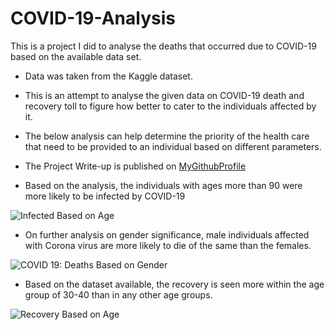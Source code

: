 # COVID-19-Analysis
This is a project I did to analyse the deaths that occurred due to COVID-19 based on the available data set.

* Data was taken from the Kaggle dataset.
* This is an attempt to analyse the given data on COVID-19 death and recovery toll to figure how better to cater to the individuals affected by it.
* The below analysis can help determine the priority of the health care that need to be provided to an individual based on different parameters.
* The Project Write-up is published on [MyGithubProfile](https://github.com/DishaPrateechee/COVID-19-Analysis)

* Based on the analysis, the individuals with ages more than 90 were more likely to be infected by COVID-19

![Infected Based on Age](https://github.com/DishaPrateechee/COVID-19-Analysis/assets/165455060/02cc99b7-625f-450d-ac96-6392b23760c0)

* On further analysis on gender significance, male individuals affected with Corona virus are more likely to die of the same than the females.

![COVID 19: Deaths Based on Gender](https://github.com/DishaPrateechee/COVID-19-Analysis/assets/165455060/6e220af6-142b-4baf-98c9-6f2f620e7cb9)

* Based on the dataset available, the recovery is seen more within the age group of 30-40 than in any other age groups.
  
![Recovery Based on Age](https://github.com/DishaPrateechee/COVID-19-Analysis/assets/165455060/e3b0bcf1-b51b-4648-ad7e-b252d44151f9)

